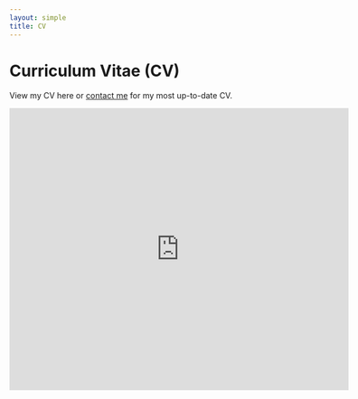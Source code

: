 ```yaml
---
layout: simple
title: CV
---
```


<style>
.hero-body .column {
	margin-bottom: 180px;
}

.hero-body .tagline {
	font-size: 18px;
	margin-top: 5px;
}
</style>

# Curriculum Vitae (CV)

View my CV here or [contact me](https://rbalexander.me/contact) for my most up-to-date CV.

<iframe src="http://docs.google.com/gview?url=http://rbalexander.me/cv.pdf&embedded=true" style="width:600px; height:500px;" frameborder="0"></iframe>